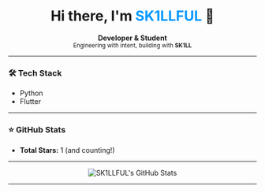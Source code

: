 <h1 align="center">Hi there, I'm <span style="color:#0099FF;">SK1LLFUL</span> 👋</h1>

<p align="center">
  <b>Developer & Student</b> <br>
  <sub>Engineering with intent, building with <b>SK1LL</b></sub>
</p>

---

### 🛠️ Tech Stack

- Python 
- Flutter 

---

### ⭐ GitHub Stats

- **Total Stars:** 1 (and counting!)

---
<p align="center">
  <img src="https://github-readme-stats.vercel.app/api?username=SK1LLFUL&show_icons=true&theme=radical" alt="SK1LLFUL's GitHub Stats" />
</p>

---
